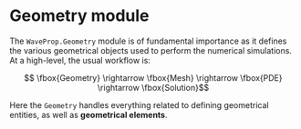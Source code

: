 # Geometry module

The `WaveProp.Geometry` module is of fundamental importance as it defines the
various geometrical objects used to perform the numerical simulations. At a
high-level, the usual workflow is:
```math
    \fbox{Geometry} \rightarrow \fbox{Mesh} \rightarrow \fbox{PDE} \rightarrow \fbox{Solution}
```
Here the `Geometry` handles everything related to defining geometrical entities,
as well as **geometrical elements**. 

